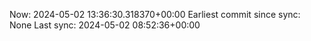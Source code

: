 Now: 2024-05-02 13:36:30.318370+00:00 Earliest commit since sync: None Last sync: 2024-05-02 08:52:36+00:00
